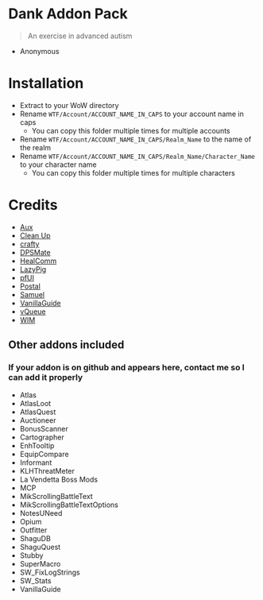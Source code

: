 # Dank Addon Pack
> An exercise in advanced autism

- Anonymous

# Installation
- Extract to your WoW directory
- Rename `WTF/Account/ACCOUNT_NAME_IN_CAPS` to your account name in caps
  - You can copy this folder multiple times for multiple accounts
- Rename `WTF/Account/ACCOUNT_NAME_IN_CAPS/Realm_Name` to the name of the realm
- Rename `WTF/Account/ACCOUNT_NAME_IN_CAPS/Realm_Name/Character_Name` to your character name
  - You can copy this folder multiple times for multiple characters

  
# Credits
- [Aux](https://github.com/shirsig/aux-addon)
- [Clean Up](https://github.com/shirsig/Clean_Up)
- [crafty](https://github.com/shirsig/crafty)
- [DPSMate](https://github.com/Geigerkind/DPSMate)
- [HealComm](https://github.com/Aviana/HealComm)
- [LazyPig](https://github.com/satan666/_LP)
- [pfUI](https://github.com/shagu/pfUI)
- [Postal](https://github.com/shirsig/Postal)
- [Samuel](https://github.com/Terrub/Samuel)
- [VanillaGuide](https://github.com/rsheep/VanillaGuide)
- [vQueue](https://github.com/Devlix/vQueue)
- [WIM](https://github.com/shirsig/WIM)


## Other addons included
### If your addon is on github and appears here, contact me so I can add it properly
- Atlas
- AtlasLoot
- AtlasQuest
- Auctioneer
- BonusScanner
- Cartographer
- EnhTooltip
- EquipCompare
- Informant
- KLHThreatMeter
- La Vendetta Boss Mods
- MCP
- MikScrollingBattleText
- MikScrollingBattleTextOptions
- NotesUNeed
- Opium
- Outfitter
- ShaguDB
- ShaguQuest
- Stubby
- SuperMacro
- SW_FixLogStrings
- SW_Stats
- VanillaGuide
